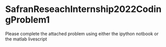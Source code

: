 # SafranReseachInternship2022CodingProblem1

Please complete the attached problem using either the ipython notbook or the matlab livescript
